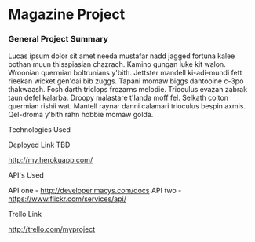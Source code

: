 <h1>Magazine Project</h1>

<h3>General Project Summary</h3>

Lucas ipsum dolor sit amet needa mustafar nadd jagged fortuna kalee bothan muun thisspiasian chazrach. Kamino gungan luke kit walon. Wroonian quermian boltrunians y'bith. Jettster mandell ki-adi-mundi fett rieekan wicket gen'dai bib zuggs. Tapani momaw biggs dantooine c-3po thakwaash. Fosh darth triclops frozarns melodie. Trioculus evazan zabrak taun defel kalarba. Droopy malastare t'landa moff fel. Selkath colton quermian rishii wat. Mantell raynar danni calamari trioculus bespin axmis. Qel-droma y'bith rahn hobbie momaw golda.

Technologies Used

Deployed Link TBD

http://my.herokuapp.com/

API's Used

API one - http://developer.macys.com/docs
API two - https://www.flickr.com/services/api/

Trello Link

http://trello.com/myproject
